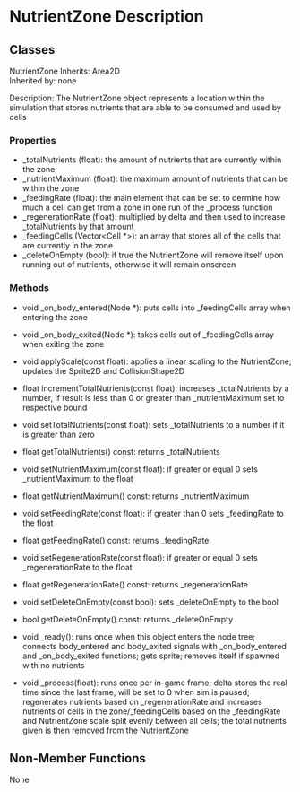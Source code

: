 # NutrientZone Description

## Classes

NutrientZone
Inherits: Area2D  
Inherited by: none

Description: The NutrientZone object represents a location within the simulation that stores nutrients that are able to be consumed and used by cells

### Properties
- _totalNutrients (float): the amount of nutrients that are currently within the zone
- _nutrientMaximum (float): the maximum amount of nutrients that can be within the zone
- _feedingRate (float): the main element that can be set to dermine how much a cell can get from a zone in one run of the _process function
- _regenerationRate (float): multiplied by delta and then used to increase _totalNutrients by that amount
- _feedingCells (Vector<Cell *>): an array that stores all of the cells that are currently in the zone
- _deleteOnEmpty (bool): if true the NutrientZone will remove itself upon running out of nutrients, otherwise it will remain onscreen

### Methods
- void _on_body_entered(Node *): puts cells into _feedingCells array when entering the zone

- void _on_body_exited(Node *): takes cells out of _feedingCells array when exiting the zone

- void applyScale(const float): applies a linear scaling to the NutrientZone; updates the Sprite2D and CollisionShape2D

- float incrementTotalNutrients(const float): increases _totalNutrients by a number, if result is less than 0 or greater than _nutrientMaximum set to respective bound

- void setTotalNutrients(const float): sets _totalNutrients to a number if it is greater than zero
- float getTotalNutrients() const: returns _totalNutrients

- void setNutrientMaximum(const float): if greater or equal 0 sets _nutrientMaximum to the float
- float getNutrientMaximum() const: returns _nutrientMaximum

- void setFeedingRate(const float): if greater than 0 sets _feedingRate to the float
- float getFeedingRate() const: returns _feedingRate

- void setRegenerationRate(const float): if greater or equal 0 sets _regenerationRate to the float
- float getRegenerationRate() const: returns _regenerationRate

- void setDeleteOnEmpty(const bool): sets _deleteOnEmpty to the bool
- bool getDeleteOnEmpty() const: returns _deleteOnEmpty

- void _ready(): runs once when this object enters the node tree; connects body_entered and body_exited signals with _on_body_entered and _on_body_exited functions; gets sprite; removes itself if spawned with no nutrients

- void _process(float): runs once per in-game frame; delta stores the real time since the last frame, will be set to 0 when sim is paused; regenerates nutrients based on _regenerationRate and increases nutrients of cells in the zone/_feedingCells based on the _feedingRate and NutrientZone scale split evenly between all cells; the total nutrients given is then removed from the NutrientZone

## Non-Member Functions
None